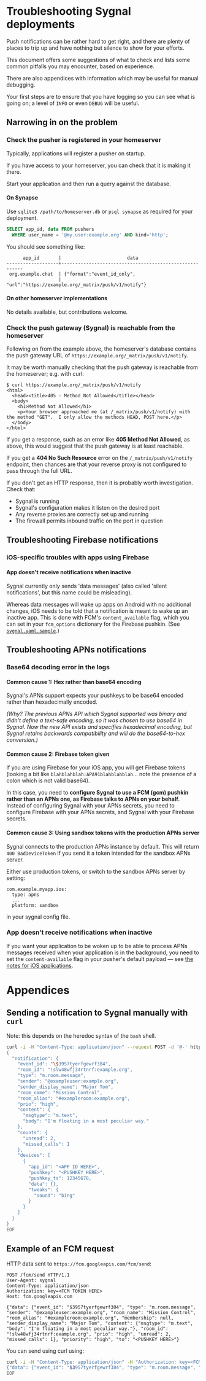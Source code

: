 # Troubleshooting Sygnal deployments

Push notifications can be rather hard to get right, and there are plenty of
places to trip up and have nothing but silence to show for your efforts.

This document offers some suggestions of what to check and lists some common
pitfalls you may encounter, based on experience.

There are also appendices with information which may be useful for manual
debugging.

Your first steps are to ensure that you have logging so you can see what is going
on; a level of `INFO` or even `DEBUG` will be useful.


## Narrowing in on the problem

### Check the pusher is registered in your homeserver

Typically, applications will register a pusher on startup.

If you have access to your homeserver, you can check that it is making it there.

Start your application and then run a query against the database.

#### On Synapse

Use `sqlite3 /path/to/homeserver.db` or `psql synapse` as required for your
deployment.

```sql
SELECT app_id, data FROM pushers
  WHERE user_name = '@my.user:example.org' AND kind='http';
```

You should see something like:

```
      app_id       |                        data
-------------------+--------------------------------------------------------
 org.example.chat  | {"format":"event_id_only",
                   |  "url":"https://example.org/_matrix/push/v1/notify"}
```


#### On other homeserver implementations

No details available, but contributions welcome.


### Check the push gateway (Sygnal) is reachable from the homeserver

Following on from the example above, the homeserver's database contains the
push gateway URL of `https://example.org/_matrix/push/v1/notify`.

It may be worth manually checking that the push gateway is reachable from the
homeserver; e.g. with curl:

```
$ curl https://example.org/_matrix/push/v1/notify
<html>
  <head><title>405 - Method Not Allowed</title></head>
  <body>
    <h1>Method Not Allowed</h1>
    <p>Your browser approached me (at /_matrix/push/v1/notify) with the method "GET".  I only allow the methods HEAD, POST here.</p>
  </body>
</html>
```

If you get a response, such as an error like **405 Method Not Allowed**, as above,
this would suggest that the push gateway is at least reachable.

If you get a **404 No Such Resource** error on the `/_matrix/push/v1/notify` endpoint,
then chances are that your reverse proxy is not configured to pass through the
full URL.

If you don't get an HTTP response, then it is probably worth investigation.
Check that:

* Sygnal is running
* Sygnal's configuration makes it listen on the desired port
* Any reverse proxies are correctly set up and running
* The firewall permits inbound traffic on the port in question


## Troubleshooting Firebase notifications

### iOS-specific troubles with apps using Firebase

#### App doesn't receive notifications when inactive

Sygnal currently only sends 'data messages' (also called 'silent notifications',
but this name could be misleading).

Whereas data messages will wake up apps on Android with no additional changes,
iOS needs to be told that a notification is meant to wake up an inactive app.
This is done with FCM's `content_available` flag, which you can set in your
`fcm_options` dictionary for the Firebase pushkin.
(See [`sygnal.yaml.sample`](../sygnal.yaml.sample).)


## Troubleshooting APNs notifications

### Base64 decoding error in the logs

#### Common cause 1: Hex rather than base64 encoding

Sygnal's APNs support expects your pushkeys to be base64 encoded rather than
hexadecimally encoded.

*(Why? The previous APNs API which Sygnal supported was binary and didn't define
a text-safe encoding, so it was chosen to use base64 in Sygnal. Now the new API
exists and specifies hexadecimal encoding, but Sygnal retains backwards
compatibility and will do the base64-to-hex conversion.)*


#### Common cause 2: Firebase token given

If you are using Firebase for your iOS app, you will get Firebase tokens
(looking a bit like `blahblahblah:APA91blahblahblah`… note the presence of a
colon which is not valid base64).

In this case, you need to **configure Sygnal to use a FCM (gcm) pushkin rather
than an APNs one, as Firebase talks to APNs on your behalf**.
Instead of configuring Sygnal with your APNs secrets, you need to configure
Firebase with your APNs secrets, and Sygnal with your Firebase secrets.


#### Common cause 3: Using sandbox tokens with the production APNs server

Sygnal connects to the production APNs instance by default. This will return
`400 BadDeviceToken` if you send it a token intended for the sandbox APNs
server.

Either use production tokens, or switch to the sandbox APNs server by setting:

```
com.example.myapp.ios:
  type: apns
  ...
  platform: sandbox
```

in your sygnal config file.

### App doesn't receive notifications when inactive

If you want your application to be woken up to be able to process APNs messages
received when your application is in the background, you need to set the
`content-available` flag in your pusher's default payload — see
[the notes for iOS applications](applications.md#ios-applications-beware).


# Appendices

## Sending a notification to Sygnal manually with `curl`

Note: this depends on the heredoc syntax of the `bash` shell.

```bash
curl -i -H "Content-Type: application/json" --request POST -d '@-' http://syg1:8008/_matrix/push/v1/notify <<EOF
{
  "notification": {
    "event_id": "\$3957tyerfgewrf384",
    "room_id": "!slw48wfj34rtnrf:example.org",
    "type": "m.room.message",
    "sender": "@exampleuser:example.org",
    "sender_display_name": "Major Tom",
    "room_name": "Mission Control",
    "room_alias": "#exampleroom:example.org",
    "prio": "high",
    "content": {
      "msgtype": "m.text",
      "body": "I'm floating in a most peculiar way."
    },
    "counts": {
      "unread": 2,
      "missed_calls": 1
    },
    "devices": [
      {
        "app_id": "<APP ID HERE>",
        "pushkey": "<PUSHKEY HERE>",
        "pushkey_ts": 12345678,
        "data": {},
        "tweaks": {
          "sound": "bing"
        }
      }
    ]
  }
}
EOF
```


## Example of an FCM request

HTTP data sent to `https://fcm.googleapis.com/fcm/send`:

```
POST /fcm/send HTTP/1.1
User-Agent: sygnal
Content-Type: application/json
Authorization: key=<FCM TOKEN HERE>
Host: fcm.googleapis.com

{"data": {"event_id": "$3957tyerfgewrf384", "type": "m.room.message", "sender": "@exampleuser:example.org", "room_name": "Mission Control", "room_alias": "#exampleroom:example.org", "membership": null, "sender_display_name": "Major Tom", "content": {"msgtype": "m.text", "body": "I'm floating in a most peculiar way."}, "room_id": "!slw48wfj34rtnrf:example.org", "prio": "high", "unread": 2, "missed_calls": 1}, "priority": "high", "to": "<PUSHKEY HERE>"}
```

You can send using curl using:

```bash
curl -i -H "Content-Type: application/json" -H "Authorization: key=<FCM TOKEN HERE>" --request POST -d '@-' https://fcm.googleapis.com/fcm/send <<EOF
{"data": {"event_id": "$3957tyerfgewrf384", "type": "m.room.message", "sender": "@exampleuser:example.org", "room_name": "Mission Control", "room_alias": "#exampleroom:example.org", "membership": null, "sender_display_name": "Major Tom", "content": {"msgtype": "m.text", "body": "I'm floating in a most peculiar way."}, "room_id": "!slw48wfj34rtnrf:example.org", "prio": "high", "unread": 2, "missed_calls": 1}, "priority": "high", "to": "<PUSHKEY HERE>"}
EOF
```
